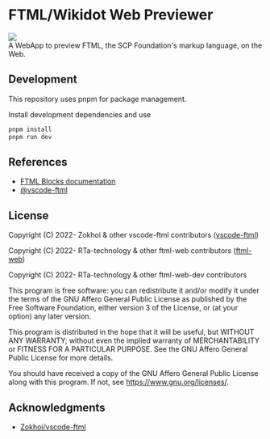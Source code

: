# FTML/Wikidot Web Previewer
![](https://img.shields.io/github/workflow/status/RTa-scp/ftml-web-dev/deploy?style=flat-square)  
A WebApp to preview FTML, the SCP Foundation's markup language, on the Web.

## Development

This repository uses pnpm for package management.

Install development dependencies and use
```bash
pnpm install
pnpm run dev
```

## References

* [FTML Blocks documentation](https://github.com/scpwiki/wikijump/blob/develop/ftml/docs/Blocks.md)
* [@vscode-ftml](https://www.npmjs.com/package/@vscode-ftml/ftml-wasm)

## License
Copyright (C) 2022- Zokhoi & other vscode-ftml contributors ([vscode-ftml](https://github.com/Zokhoi/vscode-ftml))

Copyright (C) 2022- RTa-technology & other ftml-web contributors ([ftml-web](https://github.com/RTa-scp/ftml-web))

Copyright (C) 2022- RTa-technology & other ftml-web-dev contributors

This program is free software: you can redistribute it and/or modify it under the terms of the GNU Affero General Public License as published by the Free Software Foundation, either version 3 of the License, or (at your option) any later version.

This program is distributed in the hope that it will be useful, but WITHOUT ANY WARRANTY; without even the implied warranty of MERCHANTABILITY or FITNESS FOR A PARTICULAR PURPOSE. See the GNU Affero General Public License for more details.

You should have received a copy of the GNU Affero General Public License along with this program. If not, see https://www.gnu.org/licenses/.


## Acknowledgments 
* [Zokhoi/vscode-ftml](https://github.com/Zokhoi/vscode-ftml)
